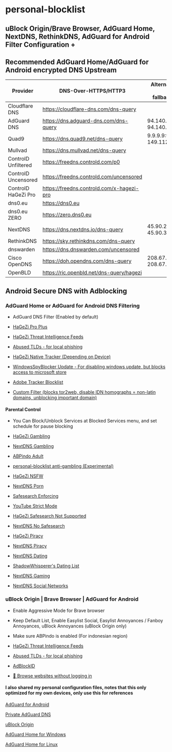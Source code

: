 # personal-blocklist

## uBlock Origin/Brave Browser, AdGuard Home, NextDNS, RethinkDNS, AdGuard for Android Filter Configuration +

## Recommended AdGuard Home/AdGuard for Android encrypted DNS Upstream 

| Provider | DNS-Over-HTTPS/HTTP3 | Alternative UDP Port (for fallback/bootstrap) |
| --- | --- | --- | 
| Cloudflare DNS | https://cloudflare-dns.com/dns-query |
| AdGuard DNS | https://dns.adguard-dns.com/dns-query | 94.140.14.14:5353, 94.140.15.15:5353 |
| Quad9 | https://dns.quad9.net/dns-query | 9.9.9.9:9953, 149.112.112.112:9953
| Mullvad | https://dns.mullvad.net/dns-query |
| ControlD Unfiltered | https://freedns.controld.com/p0 |
| ControlD Uncensored | https://freedns.controld.com/uncensored |
| ControlD HaGeZi Pro| https://freedns.controld.com/x-hagezi-pro |
| dns0.eu | https://dns0.eu |
| dns0.eu ZERO | https://zero.dns0.eu |
| NextDNS | https://dns.nextdns.io/dns-query | 45.90.28.0:5353, 45.90.30.0:5353
| RethinkDNS | https://sky.rethinkdns.com/dns-query | 
| dnswarden | https://dns.dnswarden.com/uncensored |
| Cisco OpenDNS | https://doh.opendns.com/dns-query | 208.67.222.222:5353, 208.67.220.220:5353
| OpenBLD | https://ric.openbld.net/dns-query/hagezi |

## Android Secure DNS with Adblocking

### AdGuard Home or AdGuard for Android DNS Filtering

- AdGuard DNS Filter (Enabled by default)

- [HaGeZi Pro Plus](https://raw.githubusercontent.com/hagezi/dns-blocklists/main/adblock/pro.txt)

- [HaGeZi Threat Intelligence Feeds](https://raw.githubusercontent.com/hagezi/dns-blocklists/main/adblock/tif.txt)

- [Abused TLDs - for local phishing](https://raw.githubusercontent.com/hagezi/dns-blocklists/main/adblock/spam-tlds.txt)

- [HaGeZi Native Tracker (Depending on Device)](https://github.com/hagezi/dns-blocklists?tab=readme-ov-file#native)

- [WindowsSpyBlocker Update - For disabling windows update, but blocks access to microsoft store](https://github.com/crazy-max/WindowsSpyBlocker/raw/master/data/dnscrypt/update.txt)

- [Adobe Tracker Blocklist](https://a.dove.isdumb.one/list.txt)

- [Custom Filter (blocks tor2web, disable IDN homographs = non-latin domains, unblocking important domain)](https://raw.githubusercontent.com/arfshl/personal-blocklist/refs/heads/main/internal-usage/b.txt)

#### Parental Control

- You Can Block/Unblock Services at Blocked Services menu, and set schedule for pause blocking

- [HaGeZi Gambling](https://raw.githubusercontent.com/hagezi/dns-blocklists/main/adblock/gambling.txt)

- [NextDNS Gambling](https://github.com/arfshl/nextdns-blocklists/raw/latest/subscriptions/gambling.txt)

- [ABPindo Adult](https://raw.githubusercontent.com/ABPindo/indonesianadblockrules/master/subscriptions/aghome_adult.txt)

- [personal-blocklist anti-gambling (Experimental)](https://github.com/arfshl/personal-blocklist/raw/main/my-filter/antijudol.txt)

- [HaGeZi NSFW](https://raw.githubusercontent.com/hagezi/dns-blocklists/main/adblock/nsfw.txt)

- [NextDNS Porn](https://github.com/arfshl/nextdns-blocklists/raw/latest/subscriptions/porn.txt)

- [Safesearch Enforcing](https://github.com/AdguardTeam/HostlistsRegistry/raw/refs/heads/main/assets/engines_safe_search.txt)

- [YouTube Strict Mode](https://raw.githubusercontent.com/AdguardTeam/HostlistsRegistry/refs/heads/main/assets/youtube_safe_search.txt)

- [HaGeZi Safesearch Not Supported](https://raw.githubusercontent.com/hagezi/dns-blocklists/main/adblock/nosafesearch.txt)

- [NextDNS No Safesearch](https://raw.githubusercontent.com/nextdns/no-safesearch/refs/heads/main/domains)

- [HaGeZi Piracy](https://raw.githubusercontent.com/hagezi/dns-blocklists/main/adblock/anti.piracy.txt)

- [NextDNS Piracy](https://github.com/arfshl/nextdns-blocklists/raw/latest/subscriptions/piracy.txt)

- [NextDNS Dating](https://github.com/arfshl/nextdns-blocklists/raw/latest/subscriptions/dating.txt)

- [ShadowWhisperer's Dating List](https://raw.githubusercontent.com/ShadowWhisperer/BlockLists/master/Lists/Dating)

- [NextDNS Gaming](https://github.com/arfshl/nextdns-blocklists/raw/latest/subscriptions/gaming.txt)

- [NextDNS Social Networks](https://github.com/arfshl/nextdns-blocklists/raw/latest/subscriptions/social-networks.txt)

### uBlock Origin | Brave Browser | AdGuard for Android

- Enable Aggressive Mode for Brave browser 

- Keep Default List, Enable Easylist Social, Easylist Annoyances / Fanboy Annoyances, uBlock Annoyances (uBlock Origin only)

- Make sure ABPindo is enabled (For indonesian region)

- [HaGeZi Threat Intelligence Feeds](https://raw.githubusercontent.com/hagezi/dns-blocklists/main/adblock/tif.txt)

- [Abused TLDs - for local phishing](https://raw.githubusercontent.com/hagezi/dns-blocklists/main/adblock/spam-tlds-ublock.txt)

- [AdBlockID](https://subscribe.adblockplus.org/?location=https://cdn.jsdelivr.net/gh/realodix/AdBlockID@master/dist/adblockid.adfl.txt&title=AdBlockID)

- [🚪 Browse websites without logging in](https://raw.githubusercontent.com/DandelionSprout/adfilt/refs/heads/master/BrowseWebsitesWithoutLoggingIn.txt)


#### I also shared my personal configuration files, notes that this only optimized for my own devices, only use this for references
[AdGuard for Android](https://github.com/arfshl/personal-blocklist/archive/refs/heads/adguard-for-android-config.zip)

[Private AdGuard DNS](https://github.com/arfshl/personal-blocklist/raw/main/res/adguarddnsconfig.txt)

[uBlock Origin](https://github.com/arfshl/personal-blocklist/raw/main/res/ublock0config.txt)

[AdGuard Home for Windows](https://github.com/arfshl/personal-blocklist/raw/main/res/aghome-win.yaml)

[AdGuard Home for Linux](https://github.com/arfshl/personal-blocklist/raw/main/res/aghome-linux.yaml)

